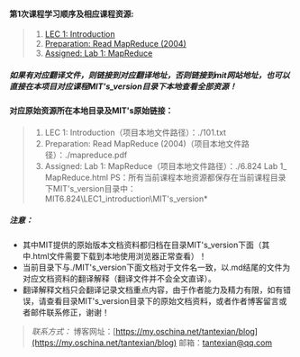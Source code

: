 #### 第1次课程学习顺序及相应课程资源:
> 1. [LEC 1: Introduction](https://git.oschina.net/tantexian/MIT6.824/blob/dev/LEC1_introduction/101.md?dir=0&filepath=LEC1_introduction%2F101.md&oid=b0d1831741f38a5f100a721b7e3cd9a69d709822&sha=b78bf6a66ea41b865876cf6fe0f065602c5e4eb7)
> 2. [Preparation: Read MapReduce (2004)](http://nil.csail.mit.edu/6.824/2017/papers/mapreduce.pdf)
> 3. [Assigned: Lab 1: MapReduce](http://nil.csail.mit.edu/6.824/2017/labs/lab-1.html)


##### 如果有对应翻译文件，则链接到对应翻译地址，否则链接到mit网站地址，也可以直接在本项目对应课程MIT's_version目录下本地查看全部资源！


#### 对应原始资源所在本地目录及MIT's原始链接：
> 1. LEC 1: Introduction（项目本地文件路径）：./101.txt
> 2. Preparation: Read MapReduce (2004)（项目本地文件路径）：./mapreduce.pdf
> 3. Assigned: Lab 1: MapReduce（项目本地文件路径）：./6.824 Lab 1_ MapReduce.html
PS：所有当前课程本地资源都保存在当前课程目录下MIT's_version目录中：MIT6.824\LEC1_introduction\MIT's_version*

##### 注意：
* 其中MIT提供的原始版本文档资料都归档在目录MIT's_version下面（其中.html文件需要下载到本地使用浏览器正常查看）！
* 当前目录下与./MIT's_version下面文档对于文件名一致，以.md结尾的文件为对应文档资料的翻译解释（翻译文件并不会全文直译）。
* 翻译解释文档只会翻译记录文档重点内容，由于作者能力及精力有限，如有错误，请查看目录MIT's_version目录下的原始文档资料，或者作者博客留言或者邮件联系修正，谢谢！

>*联系方式：*
>博客网址：[https://my.oschina.net/tantexian/blog](https://my.oschina.net/tantexian/blog)
>邮箱：tantexian@qq.com